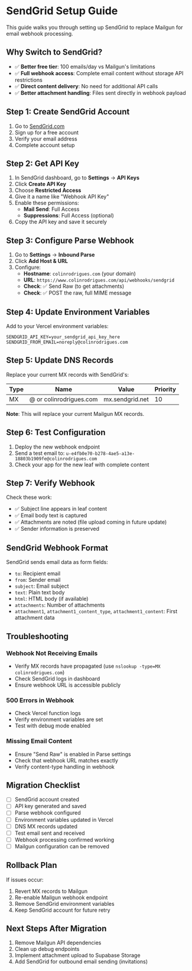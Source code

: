 # SendGrid Setup Guide

This guide walks you through setting up SendGrid to replace Mailgun for email webhook processing.

## Why Switch to SendGrid?

- ✅ **Better free tier**: 100 emails/day vs Mailgun's limitations
- ✅ **Full webhook access**: Complete email content without storage API restrictions  
- ✅ **Direct content delivery**: No need for additional API calls
- ✅ **Better attachment handling**: Files sent directly in webhook payload

## Step 1: Create SendGrid Account

1. Go to [SendGrid.com](https://sendgrid.com/)
2. Sign up for a free account
3. Verify your email address
4. Complete account setup

## Step 2: Get API Key

1. In SendGrid dashboard, go to **Settings** → **API Keys**
2. Click **Create API Key**  
3. Choose **Restricted Access**
4. Give it a name like "Webhook API Key"
5. Enable these permissions:
   - **Mail Send**: Full Access
   - **Suppressions**: Full Access (optional)
6. Copy the API key and save it securely

## Step 3: Configure Parse Webhook

1. Go to **Settings** → **Inbound Parse**
2. Click **Add Host & URL**
3. Configure:
   - **Hostname**: `colinrodrigues.com` (your domain)
   - **URL**: `https://www.colinrodrigues.com/api/webhooks/sendgrid`
   - **Check**: ✅ Send Raw (to get attachments)
   - **Check**: ✅ POST the raw, full MIME message

## Step 4: Update Environment Variables

Add to your Vercel environment variables:

```
SENDGRID_API_KEY=your_sendgrid_api_key_here
SENDGRID_FROM_EMAIL=noreply@colinrodrigues.com
```

## Step 5: Update DNS Records

Replace your current MX records with SendGrid's:

| Type | Name | Value | Priority |
|------|------|-------|----------|
| MX | @ or colinrodrigues.com | mx.sendgrid.net | 10 |

**Note**: This will replace your current Mailgun MX records.

## Step 6: Test Configuration

1. Deploy the new webhook endpoint
2. Send a test email to: `u-e4fb0e70-b278-4ae5-a13e-18803b1909fe@colinrodrigues.com`
3. Check your app for the new leaf with complete content

## Step 7: Verify Webhook

Check these work:
- ✅ Subject line appears in leaf content  
- ✅ Email body text is captured
- ✅ Attachments are noted (file upload coming in future update)
- ✅ Sender information is preserved

## SendGrid Webhook Format

SendGrid sends email data as form fields:
- `to`: Recipient email
- `from`: Sender email  
- `subject`: Email subject
- `text`: Plain text body
- `html`: HTML body (if available)
- `attachments`: Number of attachments
- `attachment1`, `attachment1_content_type`, `attachment1_content`: First attachment data

## Troubleshooting

### Webhook Not Receiving Emails
- Verify MX records have propagated (use `nslookup -type=MX colinrodrigues.com`)
- Check SendGrid logs in dashboard
- Ensure webhook URL is accessible publicly

### 500 Errors in Webhook
- Check Vercel function logs
- Verify environment variables are set
- Test with debug mode enabled

### Missing Email Content  
- Ensure "Send Raw" is enabled in Parse settings
- Check that webhook URL matches exactly
- Verify content-type handling in webhook

## Migration Checklist

- [ ] SendGrid account created
- [ ] API key generated and saved
- [ ] Parse webhook configured
- [ ] Environment variables updated in Vercel
- [ ] DNS MX records updated
- [ ] Test email sent and received
- [ ] Webhook processing confirmed working
- [ ] Mailgun configuration can be removed

## Rollback Plan

If issues occur:
1. Revert MX records to Mailgun
2. Re-enable Mailgun webhook endpoint  
3. Remove SendGrid environment variables
4. Keep SendGrid account for future retry

## Next Steps After Migration

1. Remove Mailgun API dependencies
2. Clean up debug endpoints
3. Implement attachment upload to Supabase Storage
4. Add SendGrid for outbound email sending (invitations)